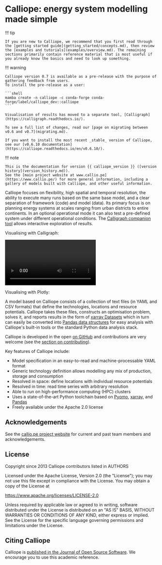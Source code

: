 # Calliope: energy system modelling made simple

!!! tip

    If you are new to Calliope, we recommend that you first read through the [getting started guide](getting_started/concepts.md), then review the [examples and tutorials](examples/overview.md). The remaining sections primarily contain reference material that is most useful if you already know the basics and need to look up something.

!!! warning

    Calliope version 0.7 is available as a pre-release with the purpose of gathering feedback from users.
    To install the pre-release as a user:

    ```shell
    mamba create -n calliope -c conda-forge conda-forge/label/calliope_dev::calliope
    ```

    Visualisation of results has moved to a separate tool, [Calligraph](https://calligraph.readthedocs.io/).

    To see a full list of changes, read our [page on migrating between v0.6 and v0.7](migrating.md).

    If you want to install the most recent _stable_ version of Calliope, see our [v0.6.10 documentation](https://calliope.readthedocs.io/en/v0.6.10/).

!!! note

    This is the documentation for version {{ calliope_version }} ([version history](version_history.md)).
    See the [main project website at www.callio.pe](https://www.callio.pe/) for more general information, including a gallery of models built with Calliope, and other useful information.

Calliope focuses on flexibility, high spatial and temporal resolution, the ability to execute many runs based on the same base model, and a clear separation of framework (code) and model (data).
Its primary focus is on planning energy systems at scales ranging from urban districts to entire continents.
In an optional operational mode it can also test a pre-defined system under different operational conditions.
The [Calligraph companion tool](https://calligraph.readthedocs.io/) allows interactive exploration of results.

Visualising with Calligraph:

<video controls>
    <source src="https://spontaneous-choux-e05fa1.netlify.app/calligraph.mp4" type="video/mp4">
</video>

Visualising with Plotly:

<object type="text/html" data="img/plotly_frontpage_timeseries.html" width="100%" height="400px"></object>

A model based on Calliope consists of a collection of text files (in YAML and CSV formats) that define the technologies, locations and resource potentials.
Calliope takes these files, constructs an optimisation problem, solves it, and reports results in the form of [xarray Datasets](https://docs.xarray.dev/en/v2022.03.0/user-guide/data-structures.html#dataset) which in turn can easily be converted into [Pandas data structures](https://pandas.pydata.org/pandas-docs/version/1.5/user_guide/dsintro.html#dsintro) for easy analysis with Calliope's built-in tools or the standard Python data analysis stack.

Calliope is developed in the open [on GitHub](https://github.com/calliope-project/calliope) and contributions are very welcome (see the [section on contributing](contributing.md)).

Key features of Calliope include:

* Model specification in an easy-to-read and machine-processable YAML format
* Generic technology definition allows modelling any mix of production, storage and consumption
* Resolved in space: define locations with individual resource potentials
* Resolved in time: read time series with arbitrary resolution
* Able to run on high-performance computing (HPC) clusters
* Uses a state-of-the-art Python toolchain based on [Pyomo](https://pyomo.readthedocs.io/en/stable/), [xarray](https://docs.xarray.dev/en/stable/), and [Pandas](https://pandas.pydata.org/)
* Freely available under the Apache 2.0 license

## Acknowledgements

See the [callio.pe project website](https://www.callio.pe/partners-and-team/) for current and past team members and acknowledgements.

## License

Copyright since 2013 Calliope contributors listed in AUTHORS

Licensed under the Apache License, Version 2.0 (the "License"); you
may not use this file except in compliance with the License. You may
obtain a copy of the License at

<https://www.apache.org/licenses/LICENSE-2.0>

Unless required by applicable law or agreed to in writing, software
distributed under the License is distributed on an "AS IS" BASIS,
WITHOUT WARRANTIES OR CONDITIONS OF ANY KIND, either express or implied.
See the License for the specific language governing permissions and
limitations under the License.

## Citing Calliope

Calliope is [published in the Journal of Open Source Software](https://joss.theoj.org/papers/10.21105/joss.00825).
We encourage you to use this academic reference.

